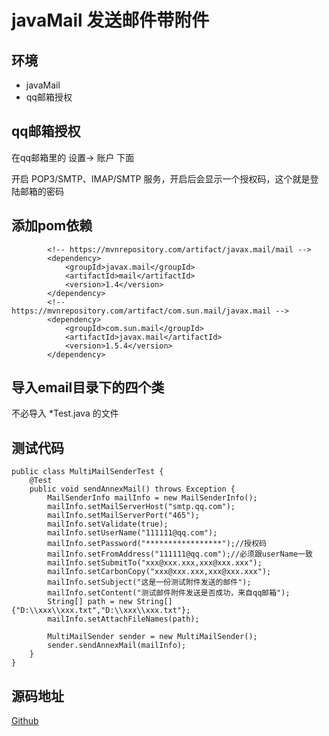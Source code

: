 # javaMail 发送邮件带附件
## 环境

+ javaMail
+ qq邮箱授权

## qq邮箱授权

在qq邮箱里的 设置-> 账户 下面

开启 POP3/SMTP、IMAP/SMTP 服务，开启后会显示一个授权码，这个就是登陆邮箱的密码

## 添加pom依赖

```
        <!-- https://mvnrepository.com/artifact/javax.mail/mail -->
        <dependency>
            <groupId>javax.mail</groupId>
            <artifactId>mail</artifactId>
            <version>1.4</version>
        </dependency>
        <!-- https://mvnrepository.com/artifact/com.sun.mail/javax.mail -->
        <dependency>
            <groupId>com.sun.mail</groupId>
            <artifactId>javax.mail</artifactId>
            <version>1.5.4</version>
        </dependency>
```

## 导入email目录下的四个类

不必导入 *Test.java 的文件

## 测试代码
```
public class MultiMailSenderTest {
    @Test
    public void sendAnnexMail() throws Exception {
        MailSenderInfo mailInfo = new MailSenderInfo();
        mailInfo.setMailServerHost("smtp.qq.com");
        mailInfo.setMailServerPort("465");
        mailInfo.setValidate(true);
        mailInfo.setUserName("111111@qq.com");
        mailInfo.setPassword("*****************");//授权码
        mailInfo.setFromAddress("111111@qq.com");//必须跟userName一致
        mailInfo.setSubmitTo("xxx@xxx.xxx,xxx@xxx.xxx");
        mailInfo.setCarbonCopy("xxx@xxx.xxx,xxx@xxx.xxx");
        mailInfo.setSubject("这是一份测试附件发送的邮件");
        mailInfo.setContent("测试邮件附件发送是否成功，来自qq邮箱");
        String[] path = new String[]{"D:\\xxx\\xxx.txt","D:\\xxx\\xxx.txt"};
        mailInfo.setAttachFileNames(path);

        MultiMailSender sender = new MultiMailSender();
        sender.sendAnnexMail(mailInfo);
    }
}
```

## 源码地址

[Github](https://github.com/zdRan/ProblemSolutions/tree/master/email)